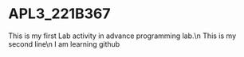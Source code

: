 # APL3_221B367
This is my first Lab activity in advance programming lab.\n
This is my second line\n
I am learning github
